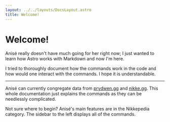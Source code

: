```yaml
---
layout: ../../layouts/DocsLayout.astro
title: Welcome!
---
```


# Welcome!

Anisé really doesn't have much going for her right now; I just wanted to learn how Astro works with Markdown and now I'm here.

I tried to thoroughly document how the commands work in the code and how would one interact with the commands. I hope it is understandable.

---

Anisé can currently congregate data from [prydwen.gg](https://prydwen.gg) and [nikke.gg](https://nikke.gg). This whole documentation just explains the commands as they can be needlessly complicated.

Not sure where to begin? Anisé's main features are in the Nikkepedia category. The sidebar to the left displays all of the commands.
